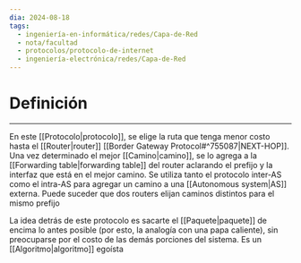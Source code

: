 ```yaml
---
dia: 2024-08-18
tags:
  - ingeniería-en-informática/redes/Capa-de-Red
  - nota/facultad
  - protocolos/protocolo-de-internet
  - ingeniería-electrónica/redes/Capa-de-Red
---
```

# Definición
---
En este [[Protocolo|protocolo]], se elige la ruta que tenga menor costo hasta el [[Router|router]] [[Border Gateway Protocol#^755087|NEXT-HOP]]. Una vez determinado el mejor [[Camino|camino]], se lo agrega a la [[Forwarding table|forwarding table]] del router aclarando el prefijo y la interfaz que está en el mejor camino. Se utiliza tanto el protocolo inter-AS como el intra-AS para agregar un camino a una [[Autonomous system|AS]] externa. Puede suceder que dos routers elijan caminos distintos para el mismo prefijo

La idea detrás de este protocolo es sacarte el [[Paquete|paquete]] de encima lo antes posible (por esto, la analogía con una papa caliente), sin preocuparse por el costo de las demás porciones del sistema. Es un [[Algoritmo|algoritmo]] egoísta